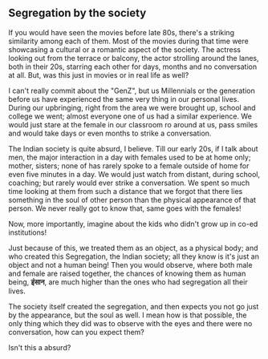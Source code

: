 ## Segregation by the society

If you would have seen the movies before late 80s, there's a striking similarity among each of them.
Most of the movies during that time were showcasing a cultural or a romantic aspect of the society.
The actress looking out from the terrace or balcony, the actor strolling around the lanes, both in
their 20s, starring each other for days, months and no conversation at all. But, was this just in
movies or in real life as well?

I can't really commit about the "GenZ", but us Millennials or the generation before us have
experienced the same very thing in our personal lives. During our upbringing, right from the area we
were brought up, school and college we went; almost everyone one of us had a similar experience. We
would just stare at the female in our classroom ro around at us, pass smiles and would take days or
even months to strike a conversation.

The Indian society is quite absurd, I believe. Till our early 20s, if I talk about men, the major
interaction in a day with females used to be at home only; mother, sisters; none of has rarely spoke
to a female outside of home for even five minutes in a day. We would just watch from distant, during
school, coaching; but rarely would ever strike a conversation. We spent so much time looking at them
from such a distance that we forgot that there lies something in the soul of other person than the
physical appearance of that person. We never really got to know that, same goes with the females!

Now, more importantly, imagine about the kids who didn't grow up in co-ed institutions!

Just because of this, we treated them as an object, as a physical body; and who created this
Segregation, the Indian society; all they know is it's just an object and not a human being! Then
you would observe, where both male and female are raised together, the chances of knowing them as
human being, **इंसान**, are much higher than the ones who had segregation all their lives.

The society itself created the segregation, and then expects you not go just by the appearance, but
the soul as well. I mean how is that possible, the only thing which they did was to observe with the
eyes and there were no conversation, how can you expect them?

Isn't this a absurd?